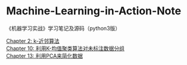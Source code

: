 # Machine-Learning-in-Action-Note

《机器学习实战》学习笔记及源码（python3版）


[Chapter 2: k-近邻算法](https://github.com/Eaton18/Machine-Learning-in-Action-Note/tree/master/chapter_2)  
[Chapter 10: 利用K-均值聚类算法对未标注数据分组](https://github.com/Eaton18/Machine-Learning-in-Action-Note/tree/master/chapter_10)  
[Chapter 13: 利用PCA来简化数据](https://github.com/Eaton18/Machine-Learning-in-Action-Note/tree/master/chapter_13)
